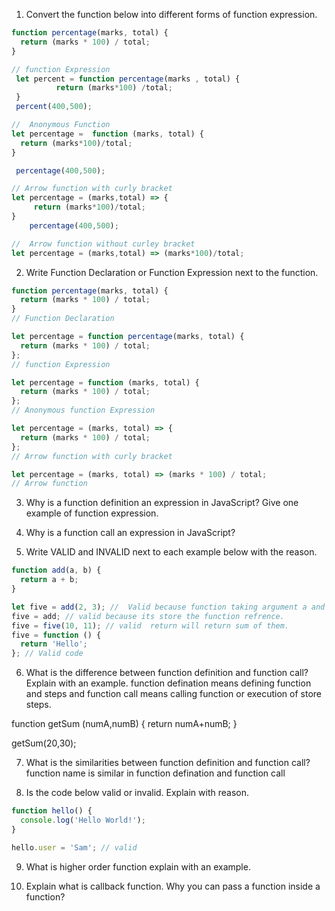 1. Convert the function below into different forms of function expression.

```js
function percentage(marks, total) {
  return (marks * 100) / total;
}

// function Expression
 let percent = function percentage(marks , total) {
          return (marks*100) /total; 
 }
 percent(400,500);

//  Anonymous Function
let percentage =  function (marks, total) {
  return (marks*100)/total;
}

 percentage(400,500);

// Arrow function with curly bracket
let percentage = (marks,total) => {
     return (marks*100)/total; 
}
    percentage(400,500);

//  Arrow function without curley bracket
let percentage = (marks,total) => (marks*100)/total; 
```

2. Write Function Declaration or Function Expression next to the function.

```js
function percentage(marks, total) {
  return (marks * 100) / total;
}
// Function Declaration
```

```js
let percentage = function percentage(marks, total) {
  return (marks * 100) / total;
};
// function Expression
```

```js
let percentage = function (marks, total) {
  return (marks * 100) / total;
};
// Anonymous function Expression
```

```js
let percentage = (marks, total) => {
  return (marks * 100) / total;
};
// Arrow function with curly bracket
```

```js
let percentage = (marks, total) => (marks * 100) / total;
// Arrow function
```

3. Why is a function definition an expression in JavaScript? Give one example of function expression.
<!--  -->

4. Why is a function call an expression in JavaScript?

5. Write VALID and INVALID next to each example below with the reason.

```js
function add(a, b) {
  return a + b;
}

let five = add(2, 3); //  Valid because function taking argument a and b and returning  addition of both of them .
five = add; // valid because its store the function refrence.
five = five(10, 11); // valid  return will return sum of them.
five = function () {
  return 'Hello';
}; // Valid code
```

6. What is the difference between function definition and function call? Explain with an example.
 function defination means defining function and steps and function call means calling function or execution of store steps.
 <!-- Function Defination -->
  function getSum (numA,numB) {
    return numA+numB;
  }
  <!-- Function call -->
  getSum(20,30);

7. What is the similarities between function definition and function call?
 function name is similar in function defination and function call 

8. Is the code below valid or invalid. Explain with reason.

```js
function hello() {
  console.log('Hello World!');
}

hello.user = 'Sam'; // valid 
```

9. What is higher order function explain with an example.

10. Explain what is callback function. Why you can pass a function inside a function?

